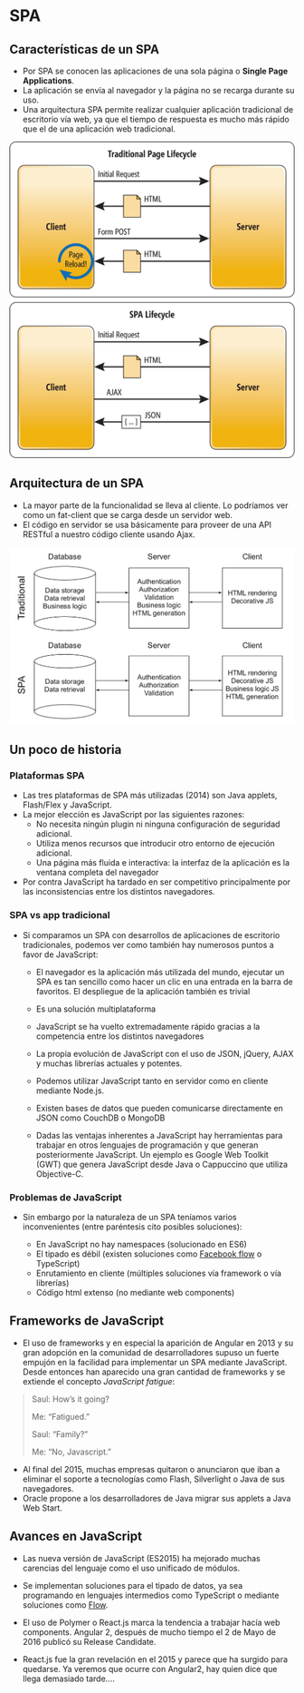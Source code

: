 # SPA



## Características de un SPA
- Por SPA se conocen las aplicaciones de una sola página o **Single Page Applications**. 
- La aplicación se envía al navegador y la página no se recarga durante su uso.
- Una arquitectura SPA permite realizar cualquier aplicación tradicional de escritorio vía web, ya que el tiempo de respuesta es mucho más rápido que el de una aplicación web tradicional.


![](flujo_web_tradicional.png)



## Arquitectura de un SPA
- La mayor parte de la funcionalidad se lleva al cliente. Lo podríamos ver como un fat-client que se carga desde un servidor web. 
- El código en servidor se usa básicamente para proveer de una API RESTful a nuestro código cliente usando Ajax.


![](spa-vs-traditional-arquitecture.jpg)


## Un poco de historia


### Plataformas SPA

- Las tres plataformas de SPA más utilizadas (2014) son Java applets, Flash/Flex y JavaScript.
- La mejor elección es JavaScript por las siguientes razones:
  - No necesita ningún plugin ni ninguna configuración de seguridad adicional.
  - Utiliza menos recursos que introducir otro entorno de ejecución adicional.
  - Una página más fluida e interactiva: la interfaz de la aplicación es la ventana completa del navegador
- Por contra JavaScript ha tardado en ser competitivo principalmente por las inconsistencias entre los distintos navegadores.


### SPA vs app tradicional
- Si comparamos un SPA con desarrollos de aplicaciones de escritorio tradicionales, podemos ver como también hay numerosos puntos a favor de JavaScript:
  - El navegador es la aplicación más utilizada del mundo, ejecutar un SPA es tan sencillo como hacer un clic en una entrada en la barra de favoritos. El despliegue de la aplicación también es trivial
  - Es una solución multiplataforma
  - JavaScript se ha vuelto extremadamente rápido gracias a la competencia entre los distintos navegadores


  - La propia evolución de JavaScript con el uso de JSON, jQuery, AJAX y muchas librerías actuales y potentes.
  - Podemos utilizar JavaScript tanto en servidor como en cliente mediante Node.js.
  - Existen bases de datos que pueden comunicarse directamente en JSON como CouchDB o MongoDB
  - Dadas las ventajas inherentes a JavaScript hay herramientas para trabajar en otros lenguajes de programación y que generan posteriormente JavaScript. Un ejemplo es Google Web Toolkit (GWT) que genera JavaScript desde Java o Cappuccino que utiliza Objective-C.


### Problemas de JavaScript
- Sin embargo por la naturaleza de un SPA teníamos varios inconvenientes (entre paréntesis cito posibles soluciones):

  - En JavaScript no hay namespaces (solucionado en ES6)
  - El tipado es débil (existen soluciones como [Facebook flow](https://github.com/facebook/flow) o TypeScript)
  - Enrutamiento en cliente (múltiples soluciones vía framework o vía librerías)
  - Código html extenso (no mediante web components)


## Frameworks de JavaScript

- El uso de frameworks y en especial la aparición de Angular en 2013 y su gran adopción en la comunidad de desarrolladores supuso un fuerte empujón en la facilidad para implementar un SPA mediante JavaScript. Desde entonces han aparecido una gran cantidad de frameworks y se extiende el concepto *JavaScript fatigue*:


> Saul: How’s it going?
> 
> Me: “Fatigued.”
> 
> Saul: “Family?”
>   
> Me: “No, Javascript.”



- Al final del 2015, muchas empresas quitaron o anunciaron que iban a eliminar el soporte a tecnologías como Flash, Silverlight o Java de sus navegadores. 
- Oracle propone a los desarrolladores de Java migrar sus applets a Java Web Start.


## Avances en JavaScript 
- Las nueva versión de JavaScript (ES2015) ha mejorado muchas carencias del lenguaje como el uso unificado de módulos.

- Se implementan soluciones para el tipado de datos, ya sea programando en lenguajes intermedios como TypeScript o mediante soluciones como [Flow](https://github.com/facebook/flow).



- El uso de Polymer o React.js marca la tendencia a trabajar hacía web components. Angular 2, después de mucho tiempo el 2 de Mayo de 2016 publicó su Release Candidate.

- React.js fue la gran revelación en el 2015 y parece que ha surgido para quedarse. Ya veremos que ocurre con Angular2, hay quien dice que llega demasiado tarde....



